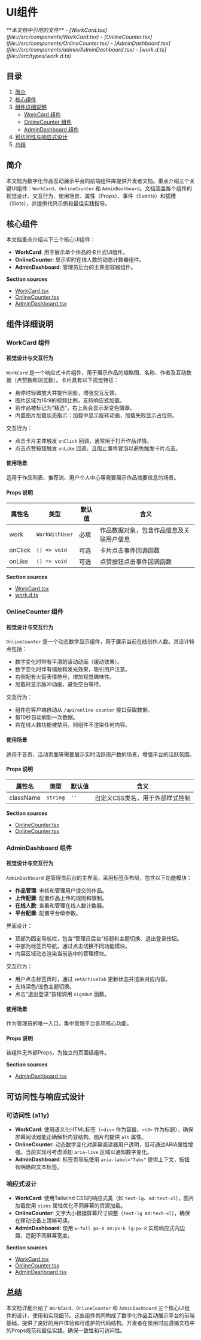 # UI组件

<cite>
**本文档中引用的文件**
- [WorkCard.tsx](file://src/components/WorkCard.tsx)
- [OnlineCounter.tsx](file://src/components/OnlineCounter.tsx)
- [AdminDashboard.tsx](file://src/components/admin/AdminDashboard.tsx)
- [work.d.ts](file://src/types/work.d.ts)
</cite>

## 目录
1. [简介](#简介)
2. [核心组件](#核心组件)
3. [组件详细说明](#组件详细说明)
   - [WorkCard 组件](#workcard-组件)
   - [OnlineCounter 组件](#onlinecounter-组件)
   - [AdminDashboard 组件](#admindashboard-组件)
4. [可访问性与响应式设计](#可访问性与响应式设计)
5. [总结](#总结)

## 简介
本文档为数字化作品互动展示平台的前端组件库提供开发者文档。重点介绍三个关键UI组件：`WorkCard`、`OnlineCounter` 和 `AdminDashboard`。文档涵盖每个组件的视觉设计、交互行为、使用场景、属性（Props）、事件（Events）和插槽（Slots），并提供代码示例和最佳实践指导。

## 核心组件
本文档重点介绍以下三个核心UI组件：
- **WorkCard**: 用于展示单个作品的卡片式UI组件。
- **OnlineCounter**: 显示实时在线人数的动态计数器组件。
- **AdminDashboard**: 管理员后台的主界面容器组件。

**Section sources**
- [WorkCard.tsx](file://src/components/WorkCard.tsx)
- [OnlineCounter.tsx](file://src/components/OnlineCounter.tsx)
- [AdminDashboard.tsx](file://src/components/admin/AdminDashboard.tsx)

## 组件详细说明

### WorkCard 组件

#### 视觉设计与交互行为
`WorkCard` 是一个响应式卡片组件，用于展示作品的缩略图、名称、作者及互动数据（点赞数和浏览数）。卡片具有以下视觉特征：
- 悬停时轻微放大并提升阴影，增强交互反馈。
- 图片区域为16:9的视频比例，支持响应式加载。
- 若作品被标记为“精选”，右上角会显示渐变色徽章。
- 内置图片加载状态指示：加载中显示旋转动画，加载失败显示占位符。

交互行为：
- 点击卡片主体触发 `onClick` 回调，通常用于打开作品详情。
- 点击点赞按钮触发 `onLike` 回调，且阻止事件冒泡以避免触发卡片点击。

#### 使用场景
适用于作品列表、推荐流、用户个人中心等需要展示作品摘要信息的场景。

#### Props 说明
| 属性名 | 类型 | 默认值 | 含义 |
|-------|------|--------|------|
| work | `WorkWithUser` | 必填 | 作品数据对象，包含作品信息及关联用户信息 |
| onClick | `() => void` | 可选 | 卡片点击事件回调函数 |
| onLike | `() => void` | 可选 | 点赞按钮点击事件回调函数 |

**Section sources**
- [WorkCard.tsx](file://src/components/WorkCard.tsx#L7-L92)
- [work.d.ts](file://src/types/work.d.ts#L69-L73)

### OnlineCounter 组件

#### 视觉设计与交互行为
`OnlineCounter` 是一个动态数字显示组件，用于展示当前在线创作人数。其设计特点包括：
- 数字变化时带有平滑的滚动动画（缓动效果）。
- 数字变化时伴有缩放和发光效果，吸引用户注意。
- 右侧配有火箭表情符号，增加视觉趣味性。
- 加载时显示脉冲动画，避免空白等待。

交互行为：
- 组件在客户端自动从 `/api/online-counter` 接口获取数据。
- 每10秒自动刷新一次数据。
- 若在线人数功能被禁用，则组件不渲染任何内容。

#### 使用场景
适用于首页、活动页面等需要展示实时活跃用户数的场景，增强平台的活跃氛围。

#### Props 说明
| 属性名 | 类型 | 默认值 | 含义 |
|-------|------|--------|------|
| className | `string` | `''` | 自定义CSS类名，用于外部样式控制 |

**Section sources**
- [OnlineCounter.tsx](file://src/components/OnlineCounter.tsx#L15-L157)
- [OnlineCounter.tsx](file://src/components/OnlineCounter.tsx#L4-L6)

### AdminDashboard 组件

#### 视觉设计与交互行为
`AdminDashboard` 是管理员后台的主界面，采用标签页布局，包含以下功能模块：
- **作品管理**: 审核和管理用户提交的作品。
- **上传配置**: 配置作品上传的规则和限制。
- **在线人数**: 查看和管理在线人数计数器。
- **平台配置**: 配置平台级参数。

界面设计：
- 顶部为固定导航栏，包含“管理员后台”标题和主题切换、退出登录按钮。
- 中部为标签页导航，通过点击切换不同功能模块。
- 内容区域动态渲染当前选中的管理模块。

交互行为：
- 用户点击标签页时，通过 `setActiveTab` 更新状态并渲染对应内容。
- 支持深色/浅色主题切换。
- 点击“退出登录”按钮调用 `signOut` 函数。

#### 使用场景
作为管理员的唯一入口，集中管理平台各项核心功能。

#### Props 说明
该组件无外部Props，为独立的页面级组件。

**Section sources**
- [AdminDashboard.tsx](file://src/components/admin/AdminDashboard.tsx#L12-L89)

## 可访问性与响应式设计

### 可访问性 (a11y)
- **WorkCard**: 使用语义化HTML标签（`<div>` 作为容器，`<h3>` 作为标题），确保屏幕阅读器能正确解析内容结构。图片均提供 `alt` 属性。
- **OnlineCounter**: 动态数字变化对屏幕阅读器用户透明，但可通过ARIA属性增强。当前实现可考虑添加 `aria-live` 区域以通知数字变化。
- **AdminDashboard**: 标签页导航使用 `aria-label="Tabs"` 提供上下文，按钮有明确的文本标签。

### 响应式设计
- **WorkCard**: 使用Tailwind CSS的响应式类（如 `text-lg`、`md:text-xl`），图片加载使用 `sizes` 属性优化不同屏幕的资源加载。
- **OnlineCounter**: 文字大小根据屏幕尺寸调整（`text-lg md:text-xl`），确保在移动设备上清晰可读。
- **AdminDashboard**: 使用 `w-full px-4 sm:px-6 lg:px-8` 实现响应式内边距，适配不同屏幕宽度。

**Section sources**
- [WorkCard.tsx](file://src/components/WorkCard.tsx)
- [OnlineCounter.tsx](file://src/components/OnlineCounter.tsx)
- [AdminDashboard.tsx](file://src/components/admin/AdminDashboard.tsx)

## 总结
本文档详细介绍了 `WorkCard`、`OnlineCounter` 和 `AdminDashboard` 三个核心UI组件的设计、使用和实现细节。这些组件共同构成了数字化作品互动展示平台的前端基础，提供了良好的用户体验和可维护的代码结构。开发者在使用时应遵循文档中的Props规范和最佳实践，确保一致性和可访问性。